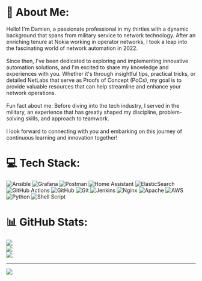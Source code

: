# 💫 About Me:
Hello! I'm Damien, a passionate professional in my thirties with a dynamic background that spans from military service to network technology. After an enriching tenure at Nokia working in operator networks, I took a leap into the fascinating world of network automation in 2022.<br><br>Since then, I've been dedicated to exploring and implementing innovative automation solutions, and I'm excited to share my knowledge and experiences with you. Whether it's through insightful tips, practical tricks, or detailed NetLabs that serve as Proofs of Concept (PoCs), my goal is to provide valuable resources that can help streamline and enhance your network operations.<br><br>Fun fact about me: Before diving into the tech industry, I served in the military, an experience that has greatly shaped my discipline, problem-solving skills, and approach to teamwork.<br><br>I look forward to connecting with you and embarking on this journey of continuous learning and innovation together!


# 💻 Tech Stack:
![Ansible](https://img.shields.io/badge/ansible-%231A1918.svg?style=for-the-badge&logo=ansible&logoColor=white) ![Grafana](https://img.shields.io/badge/grafana-%23F46800.svg?style=for-the-badge&logo=grafana&logoColor=white) ![Postman](https://img.shields.io/badge/Postman-FF6C37?style=for-the-badge&logo=postman&logoColor=white) ![Home Assistant](https://img.shields.io/badge/home%20assistant-%2341BDF5.svg?style=for-the-badge&logo=home-assistant&logoColor=white) ![ElasticSearch](https://img.shields.io/badge/-ElasticSearch-005571?style=for-the-badge&logo=elasticsearch) ![GitHub Actions](https://img.shields.io/badge/github%20actions-%232671E5.svg?style=for-the-badge&logo=githubactions&logoColor=white) ![GitHub](https://img.shields.io/badge/github-%23121011.svg?style=for-the-badge&logo=github&logoColor=white) ![Git](https://img.shields.io/badge/git-%23F05033.svg?style=for-the-badge&logo=git&logoColor=white) ![Jenkins](https://img.shields.io/badge/jenkins-%232C5263.svg?style=for-the-badge&logo=jenkins&logoColor=white) ![Nginx](https://img.shields.io/badge/nginx-%23009639.svg?style=for-the-badge&logo=nginx&logoColor=white) ![Apache](https://img.shields.io/badge/apache-%23D42029.svg?style=for-the-badge&logo=apache&logoColor=white) ![AWS](https://img.shields.io/badge/AWS-%23FF9900.svg?style=for-the-badge&logo=amazon-aws&logoColor=white) ![Python](https://img.shields.io/badge/python-3670A0?style=for-the-badge&logo=python&logoColor=ffdd54) ![Shell Script](https://img.shields.io/badge/shell_script-%23121011.svg?style=for-the-badge&logo=gnu-bash&logoColor=white)
# 📊 GitHub Stats:
![](https://github-readme-stats.vercel.app/api?username=damienarnodo&theme=gruvbox&hide_border=false&include_all_commits=false&count_private=false)<br/>
![](https://github-readme-streak-stats.herokuapp.com/?user=damienarnodo&theme=gruvbox&hide_border=false)<br/>
![](https://github-readme-stats.vercel.app/api/top-langs/?username=damienarnodo&theme=gruvbox&hide_border=false&include_all_commits=false&count_private=false&layout=compact)

---
[![](https://visitcount.itsvg.in/api?id=damienarnodo&icon=0&color=0)](https://visitcount.itsvg.in)

<!-- Proudly created with GPRM ( https://gprm.itsvg.in ) -->

